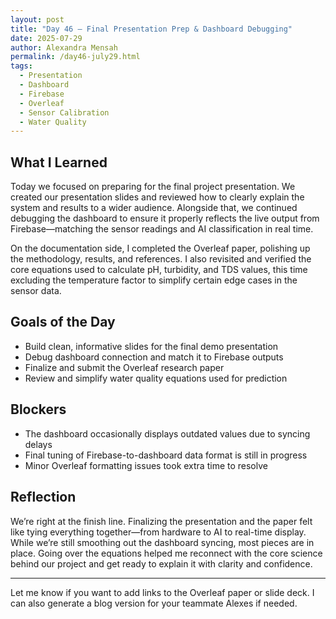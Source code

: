 ```yaml
---
layout: post
title: "Day 46 – Final Presentation Prep & Dashboard Debugging"
date: 2025-07-29
author: Alexandra Mensah
permalink: /day46-july29.html
tags:
  - Presentation
  - Dashboard
  - Firebase
  - Overleaf
  - Sensor Calibration
  - Water Quality
---
```


## What I Learned

Today we focused on preparing for the final project presentation. We created our presentation slides and reviewed how to clearly explain the system and results to a wider audience. Alongside that, we continued debugging the dashboard to ensure it properly reflects the live output from Firebase—matching the sensor readings and AI classification in real time.

On the documentation side, I completed the Overleaf paper, polishing up the methodology, results, and references. I also revisited and verified the core equations used to calculate pH, turbidity, and TDS values, this time excluding the temperature factor to simplify certain edge cases in the sensor data.

## Goals of the Day

- Build clean, informative slides for the final demo presentation
- Debug dashboard connection and match it to Firebase outputs
- Finalize and submit the Overleaf research paper
- Review and simplify water quality equations used for prediction

## Blockers

- The dashboard occasionally displays outdated values due to syncing delays
- Final tuning of Firebase-to-dashboard data format is still in progress
- Minor Overleaf formatting issues took extra time to resolve

## Reflection

We’re right at the finish line. Finalizing the presentation and the paper felt like tying everything together—from hardware to AI to real-time display. While we’re still smoothing out the dashboard syncing, most pieces are in place. Going over the equations helped me reconnect with the core science behind our project and get ready to explain it with clarity and confidence.

---

Let me know if you want to add links to the Overleaf paper or slide deck. I can also generate a blog version for your teammate Alexes if needed.
